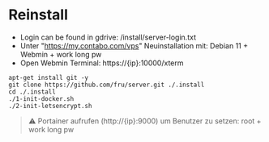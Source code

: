 # Reinstall
- Login can be found in gdrive: /install/server-login.txt
- Unter "https://my.contabo.com/vps" Neuinstallation mit: Debian 11 + Webmin + work long pw
- Open Webmin Terminal: https://{ip}:10000/xterm
```
apt-get install git -y
git clone https://github.com/fru/server.git ./.install
cd ./.install
./1-init-docker.sh
./2-init-letsencrypt.sh
```
> :warning: Portainer aufrufen (http://{ip}:9000) um Benutzer zu setzen: root + work long pw
